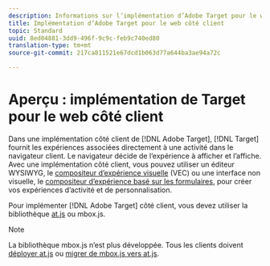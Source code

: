 ```yaml
---
description: Informations sur l’implémentation d’Adobe Target pour le web côté client.
title: Implémentation d’Adobe Target pour le web côté client
topic: Standard
uuid: 8ed04881-3dd9-496f-9c9c-feb9c740ed80
translation-type: tm+mt
source-git-commit: 217ca811521e67dcd1b063d77a644ba3ae94a72c

---
```



# Aperçu : implémentation de Target pour le web côté client

Dans une implémentation côté client de [!DNL Adobe Target], [!DNL Target] fournit les expériences associées directement à une activité dans le navigateur client. Le navigateur décide de l’expérience à afficher et l’affiche. Avec une implémentation côté client, vous pouvez utiliser un éditeur WYSIWYG, le [compositeur d’expérience visuelle](/help/c-experiences/c-visual-experience-composer/visual-experience-composer.md) (VEC) ou une interface non visuelle, le [compositeur d’expérience basé sur les formulaires](/help/c-experiences/form-experience-composer.md), pour créer vos expériences d’activité et de personnalisation.

Pour implémenter [!DNL Adobe Target] côté client, vous devez utiliser la bibliothèque [at.js](/help/c-implementing-target/c-implementing-target-for-client-side-web/c-how-atjs-works/how-atjs-works.md) ou mbox.js.

>[!NOTE]
>
>La bibliothèque mbox.js n’est plus développée. Tous les clients doivent [déployer at.js](/help/c-implementing-target/c-implementing-target-for-client-side-web/how-to-deployatjs/how-to-deployatjs.md) ou [migrer de mbox.js vers at.js](/help/c-implementing-target/c-implementing-target-for-client-side-web/t-mbox-download/c-target-atjs-implementation/target-migrate-atjs.md).
